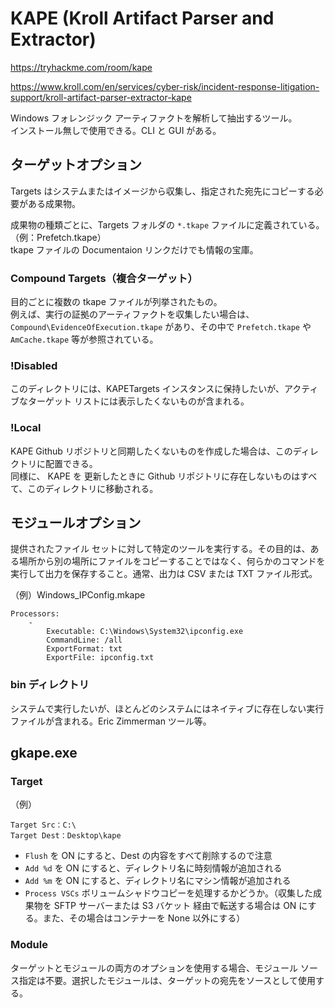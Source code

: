 # KAPE (Kroll Artifact Parser and Extractor)

https://tryhackme.com/room/kape

https://www.kroll.com/en/services/cyber-risk/incident-response-litigation-support/kroll-artifact-parser-extractor-kape

Windows フォレンジック アーティファクトを解析して抽出するツール。  
インストール無しで使用できる。CLI と GUI がある。

## ターゲットオプション

Targets はシステムまたはイメージから収集し、指定された宛先にコピーする必要がある成果物。

成果物の種類ごとに、Targets フォルダの `*.tkape` ファイルに定義されている。（例：Prefetch.tkape）  
tkape ファイルの Documentaion リンクだけでも情報の宝庫。

### Compound Targets（複合ターゲット）

目的ごとに複数の tkape ファイルが列挙されたもの。  
例えば、実行の証拠のアーティファクトを収集したい場合は、`Compound\EvidenceOfExecution.tkape` があり、その中で `Prefetch.tkape` や `AmCache.tkape` 等が参照されている。

### !Disabled

このディレクトリには、KAPETargets インスタンスに保持したいが、アクティブなターゲット リストには表示したくないものが含まれる。

### !Local

KAPE Github リポジトリと同期したくないものを作成した場合は、このディレクトリに配置できる。  
同様に、 KAPE を 更新したときに Github リポジトリに存在しないものはすべて、このディレクトリに移動される。

## モジュールオプション

提供されたファイル セットに対して特定のツールを実行する。その目的は、ある場所から別の場所にファイルをコピーすることではなく、何らかのコマンドを実行して出力を保存すること。通常、出力は CSV または TXT ファイル形式。

（例）Windows_IPConfig.mkape

```
Processors:
    -
        Executable: C:\Windows\System32\ipconfig.exe
        CommandLine: /all
        ExportFormat: txt
        ExportFile: ipconfig.txt
```

### bin ディレクトリ

システムで実行したいが、ほとんどのシステムにはネイティブに存在しない実行ファイルが含まれる。Eric Zimmerman ツール等。

## gkape.exe

### Target

（例）

```
Target Src：C:\
Target Dest：Desktop\kape
```

- `Flush` を ON にすると、Dest の内容をすべて削除するので注意
- `Add %d` を ON にすると、ディレクトリ名に時刻情報が追加される
- `Add %m` を ON にすると、ディレクトリ名にマシン情報が追加される
- `Process VSCs` ボリュームシャドウコピーを処理するかどうか。（収集した成果物を SFTP サーバーまたは S3 バケット 経由で転送する場合は ON にする。また、その場合はコンテナーを None 以外にする）

### Module

ターゲットとモジュールの両方のオプションを使用する場合、モジュール ソース指定は不要。選択したモジュールは、ターゲットの宛先をソースとして使用する。
